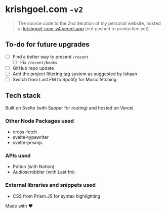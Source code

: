 # krishgoel.com ```-v2```
> The source code to the 2nd iteration of my personal website, hosted at [krishgoel-com-v4.vercel.app](https://krishgoel-com-v4.vercel.app) (not pushed to production yet).

## To-do for future upgrades
- [ ] Find a better way to present ```/recent```
    - [ ] Fix ```/recent/books```
- [ ] GitHub repo update
- [ ] Add the project filtering tag system as suggested by Ishaan
- [ ] Switch from Last.FM to Spotify for Music fetching

## Tech stack
Built on Svelte (with Sapper for routing) and hosted on Vercel.
### Other Node Packages used
- cross-fetch
- svelte-typewriter
- svelte-prismjs

### APIs used
- Potion (with Notion)
- Audioscrobbler (with Last.fm)

### External libraries and snippets used
- CSS from Prism.JS for syntax highlighting

Made with ❤️